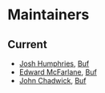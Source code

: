 Maintainers
===========

## Current
* [Josh Humphries](https://github.com/jhump), [Buf](https://buf.build)
* [Edward McFarlane](https://github.com/emcfarlane), [Buf](https://buf.build)
* [John Chadwick](https://github.com/jchadwick-buf), [Buf](https://buf.build)
